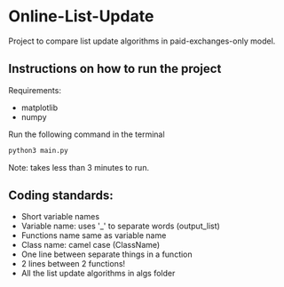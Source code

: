 # Online-List-Update

Project to compare list update algorithms in paid-exchanges-only model.

## Instructions on how to run the project


Requirements:
- matplotlib
- numpy

Run the following command in the terminal
```sh
python3 main.py
```
Note: takes less than 3 minutes to run.

## Coding standards:  
* Short variable names  
* Variable name: uses '_' to separate words (output_list)  
* Functions name same as variable name  
* Class name: camel case (ClassName)  
* One line between separate things in a function  
* 2 lines between 2 functions!  
* All the list update algorithms in algs folder
